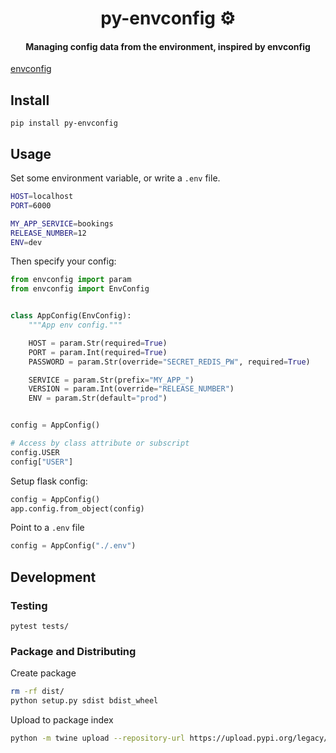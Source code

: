 <h1 align='center'>
    py-envconfig ⚙️
</h1>

<h4 align='center'>
    Managing config data from the environment, inspired by envconfig
</h4>

[envconfig](https://github.com/kelseyhightower/envconfig)

## Install

```
pip install py-envconfig
```

## Usage

Set some environment variable, or write a `.env` file.

```bash
HOST=localhost
PORT=6000

MY_APP_SERVICE=bookings
RELEASE_NUMBER=12
ENV=dev
```

Then specify your config:

```python
from envconfig import param
from envconfig import EnvConfig


class AppConfig(EnvConfig):
    """App env config."""

    HOST = param.Str(required=True)
    PORT = param.Int(required=True)
    PASSWORD = param.Str(override="SECRET_REDIS_PW", required=True)

    SERVICE = param.Str(prefix="MY_APP_")
    VERSION = param.Int(override="RELEASE_NUMBER")
    ENV = param.Str(default="prod")


config = AppConfig()

# Access by class attribute or subscript
config.USER
config["USER"]
```

Setup flask config:

```python
config = AppConfig()
app.config.from_object(config)
```

Point to a `.env` file

```python
config = AppConfig("./.env")
```

## Development

### Testing

```
pytest tests/
```

### Package and Distributing

Create package

```bash
rm -rf dist/
python setup.py sdist bdist_wheel
```

Upload to package index

```bash
python -m twine upload --repository-url https://upload.pypi.org/legacy/ dist/*
```
